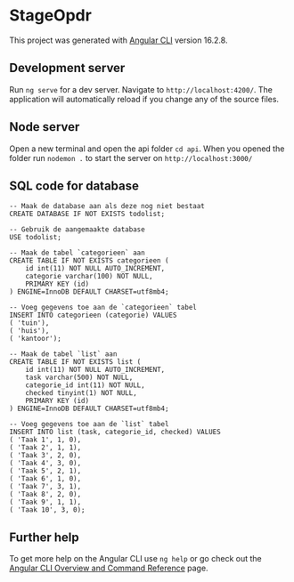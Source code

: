 # StageOpdr

This project was generated with [Angular CLI](https://github.com/angular/angular-cli) version 16.2.8.

## Development server

Run `ng serve` for a dev server. Navigate to `http://localhost:4200/`. The application will automatically reload if you change any of the source files.

## Node server

Open a new terminal and open the api folder `cd api`. When you opened the folder run `nodemon .` to start the server on `http://localhost:3000/`

## SQL code for database

```
-- Maak de database aan als deze nog niet bestaat
CREATE DATABASE IF NOT EXISTS todolist;

-- Gebruik de aangemaakte database
USE todolist;

-- Maak de tabel `categorieen` aan
CREATE TABLE IF NOT EXISTS categorieen (
    id int(11) NOT NULL AUTO_INCREMENT,
    categorie varchar(100) NOT NULL,
    PRIMARY KEY (id)
) ENGINE=InnoDB DEFAULT CHARSET=utf8mb4;

-- Voeg gegevens toe aan de `categorieen` tabel
INSERT INTO categorieen (categorie) VALUES
( 'tuin'),
( 'huis'),
( 'kantoor');

-- Maak de tabel `list` aan
CREATE TABLE IF NOT EXISTS list (
    id int(11) NOT NULL AUTO_INCREMENT,
    task varchar(500) NOT NULL,
    categorie_id int(11) NOT NULL,
    checked tinyint(1) NOT NULL,
    PRIMARY KEY (id)
) ENGINE=InnoDB DEFAULT CHARSET=utf8mb4;

-- Voeg gegevens toe aan de `list` tabel
INSERT INTO list (task, categorie_id, checked) VALUES
( 'Taak 1', 1, 0),
( 'Taak 2', 1, 1),
( 'Taak 3', 2, 0),
( 'Taak 4', 3, 0),
( 'Taak 5', 2, 1),
( 'Taak 6', 1, 0),
( 'Taak 7', 3, 1),
( 'Taak 8', 2, 0),
( 'Taak 9', 1, 1),
( 'Taak 10', 3, 0);
```

## Further help

To get more help on the Angular CLI use `ng help` or go check out the [Angular CLI Overview and Command Reference](https://angular.io/cli) page.
